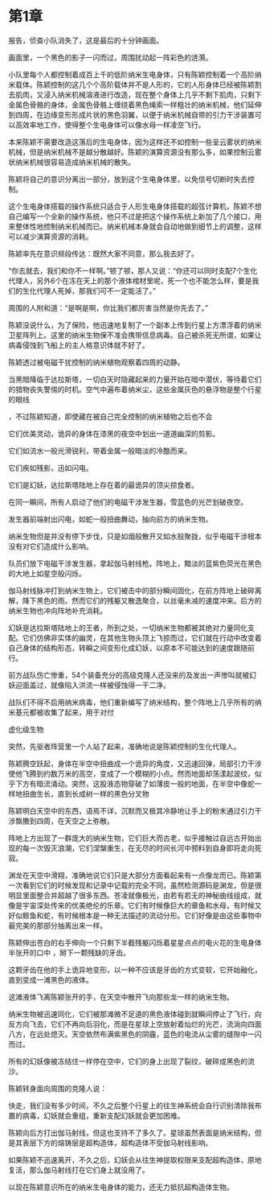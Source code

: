 # 第1章

报告，侦查小队消失了，这是最后的十分钟画面。

画面里，一个黑色的影子一闪而过，周围扰动起一阵彩色的涟漪。

小队里每个人都控制着成百上千的低阶纳米生电身体，只有陈颖控制着一个高阶纳米载体。陈颖控制的这几个个高阶载体并不是人形的，它的人形身体已经被陈颖割去肌肉，又浸入纳米机械溶液进行改造，现在整个身体上几乎不剩下肌肉，只剩下金属色骨骼的身体，金属色骨骼上缠绕着黑色绳索一样粗壮的纳米机械，他们延伸到四周，在边缘变形形成片状的黑色羽翼，以便于纳米机械自带的引力干涉装置可以高效率地工作，使得整个生电身体可以像水母一样凌空飞行。

本来陈颖不需要改造这落后的生电身体，因为这样还不如控制一些呈云雾状的纳米机械，但是纳米机械不是越分散越好。陈颖的演算资源没有那么多，如果控制云雾状纳米机械很容易造成纳米机械的散失。

陈颖将自己的意识分离出一部分，放到这个生电身体里，以免信号切断时失去控制。

这个生电身体搭载的操作系统只适合于人形生电身体搭载的超弦计算机，陈颖不想自己编写一个全新的操作系统，他只不过是把这个操作系统上新加了几个接口，用来整体性地控制纳米机械而已。纳米机械本身就会自动地做到细节上的调整，这样可以减少演算资源的消耗。

陈颖率先在意识频段传达：既然大家不同意，那么我去好了。

“你去就去，我们和你不一样啊。”顿了顿，那人又说：“你还可以同时支配7个生化代理人，另外6个在冻在天上的那个液体棺材里呢，死一个也不能怎么样，要是我们的生化代理人死掉，那我们可不一定能活了。”

周围的人附和道：“是啊是啊，你比我们都厉害当然是你先去了。”

陈颖没说什么，为了保险，他迅速地复制了一个副本上传到行星上方漂浮着的纳米卫星阵列上。这里的纳米生物保不准会携带信息病毒。自己被杀死无所谓，如果让病毒侵蚀到飞船上的主人格意识体就不好了。

陈颖透过被电磁干扰控制的纳米植物观察着四周的动静。

当黑暗降临于达拉斯塔，一切白天时隐藏起来的力量开始在暗中潜伏，等待着它们的猎物丧失警惕的时机。空气中遍布着纳米尘，这些金属灰色的悬浮物是整个行星的眼线

，不过陈颖知道，即使藏在被自己完全控制的纳米植物之后也不会

它们优美灵动，诡异的身体在漆黑的夜空中划出一道道幽深的剪影。

它们如流水一般光滑锐利，带着金属一般暗淡的冷酷而来。

它们疾如残影，迅如闪电。

它们是幻妖，达拉斯塔陆地上存在着的最诡异的顶尖掠食者。

在同一瞬间，所有人启动了他们的电磁干涉发生器，雪蓝色的光芒划破夜空。

发生器前端射出闪电，如蛇一般扭曲舞动，抽向前方的纳米生物。

纳米生物但是并没有停下步伐，只是如烟般散开又如水般聚拢，似乎电磁干涉根本没有对它们造成什么影响。

队员们放下电磁干涉发生器，拿起伽马射线枪。阵地上，黯淡的蓝紫色荧光在黑色的大地上如星空般闪烁。

伽马射线脉冲打到纳米生物上，它们被击中的部分瞬间固化，在前方阵地上破碎离解，降下黑色的雨。然而它们的残躯又散逸聚合，以丝毫未减的速度冲来。后方的纳米生物也冲向阵地补充消耗。

幻妖是达拉斯塔陆地上的王者，所到之处，一切纳米生物都被其绝对力量同化支配。它们仿佛非实体的幽灵，在其他生物头顶上飞掠而过，它们就在行动中改变着自己身体的结构形态，转瞬之间变形化成幻妖，以原本不可能达到的速度跟随前行。

前方战队伤亡惨重，54个装备充分的高级克隆人还没来的及发出一声惨叫就被幻妖迎面盖过，就像陷入洪流一样被侵蚀得一干二净。

战队们不得不启用纳米病毒，他们重新编写了纳米结构，整个阵地上几乎所有的纳米基元都被收集了起来，用于对付

虚化级生物

突然，先驱者阵营里一个人站了起来，准确地说是陈颖控制的生化代理人。

陈颖腾空跃起，身体在半空中扭曲成一个诡异的角度，又迅速回弹，局部引力干涉使他飞腾到约数万米的高空，变成了一个模糊的小点。然而地面却荡漾起波纹，似乎下方有暗流涌动。突然，这股液态物穿破了如薄皮一般的地面，在半空中像蛇一样地扭曲生长，直到长成树一样的黑色分叉物

陈颖明白天空中的东西，语焉不详，沉默而又极其冷静地让手上的粉末通过引力干涉飘撒到四周，在天空之上弥散。

阵地上方出现了一群庞大的纳米生物，它们巨大而古老，似乎接触过自远古开始出现的每一次毁灭浪潮，它们涅槃重生，在无尽的时间长河中预料到自身即将走向死寂。

渊龙在天空中滑翔，准确地说它们只是大部分方面看起来有一点像龙而已。陈颖第一次看到它们的时候发现和记录中记载的完全不同，虽然检测源码是渊龙，但是很明显里面整合并超越了很多东西。苍凌就像极光，由若有若无的神秘曲线组成，就像是宇宙深处传来的优美绝伦的乐章。它们有时候像巨大的章鱼和水母，有时候又好似鲸鱼和蛇，有时候根本是一种无法描述的流动分形。它们好像是由这些事物中最完美的那部分抽离出来一样。

陈颖伸出苍白的右手伸向一个只剩下半截残躯闪烁着星星点点的电火花的生电身体半张开的口中 ，掰下一颗残缺的牙齿。

这颗牙齿在他的手上诡异地变形，以一种不应该是牙齿的方式变软，它开始融化，直到变成一滩黑色的液体。

这滩液体飞离陈颖张开的手，在天空中散开飞向那些龙一样的纳米生物。

纳米生物被迅速同化，它们被那滩微不足道的黑色液体碰到就瞬间停止了飞行，向反方向飞去，它们不再向后羽化，而是在星球上空放射着灿烂的光芒，流淌向四面八方，在远处熄灭。天空依然布满紫黑色的阴霾，蓝色的电流从尘雾的缝隙中一闪而过。

所有的幻妖像被冻结住一样停在空中，它们的身上出现了裂纹，破碎成黑色的流沙。

陈颖转身面向周围的克隆人说：

快走，我们没有多少时间，不久之后整个行星上的往生神系统会自行识别清除我布置的病毒，幻妖就会重组，重新支配幻妖就会更加困难。

陈颖向后方打出伽马射线，但这也支持不了多久了。星球虽然表面是纳米结构，但是其表层下方的熔铸层是超构造体，超构造体不受伽马射线影响。

如果陈颖不迅速离开，不久之后，幻妖会从往生神提取权限来支配超构造体，原地复活，那么伽马射线打在它们身上就没用了。

以现在陈颖意识所在的纳米生电身体的能力，还无力抵抗超构造体生物。
